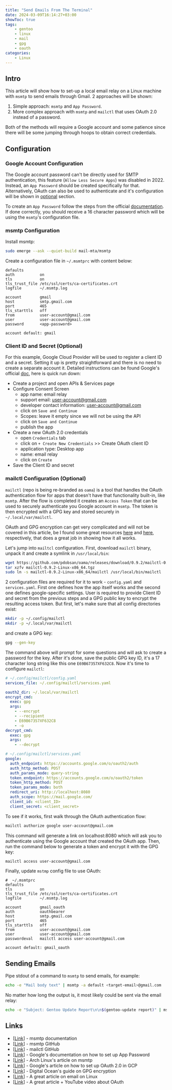 ```yaml
---
title: "Send Emails From The Terminal"
date: 2024-03-09T16:14:27+03:00
showToc: true
tags:
    - gentoo
    - linux
    - mail
    - gpg
    - oauth
categories:
    - Linux
---
```


## Intro
This article will show how to set-up a local email relay on a Linux machine 
with `msmtp` to send emails through Gmail. 
2 approaches will be shown:
1. Simple approach: `msmtp` and `App Password`.
2. More complex approach with `msmtp` and `mailctl` that uses OAuth 2.0 instead of a password.

Both of the methods will require a Google account and some patience since there 
will be some jumping through hoops to obtain correct credentials.  


## Configuration
### Google Account Configuration
The Google account password can't be directly used for SMTP authentication, 
this feature (`Allow Less Secure Apps`) was disabled in 2022. Instead, an
`App Password` should be created specifically for that. 
Alternatively, OAuth can also be used to authenticate and it's configuration 
will be shown in [optional](#mailctl-configuration-optional) section.  

To create an `App Password` follow the steps from the official 
[documentation](https://support.google.com/accounts/answer/185833?hl=en). 
If done correctly, you should receive a 16 character password which will be 
using the `msmtp`'s configuration file.  

### msmtp Configuration
Install msmtp:
```bash
sudo emerge --ask --quiet-build mail-mta/msmtp
```

Create a configuration file in `~/.msmtprc` with content below:
```
defaults
auth           on
tls            on
tls_trust_file /etc/ssl/certs/ca-certificates.crt
logfile        ~/.msmtp.log

account        gmail
host           smtp.gmail.com
port           465
tls_starttls   off
from           user-account@gmail.com
user           user-account@gmail.com
password       <app-password>

account default: gmail
```

### Client ID and Secret (Optional)
For this example, Google Cloud Provider will be used to register a client ID 
and a secret. Setting it up is pretty straightforward and there is no need to 
create a separate account it. Detailed instructions can be found Google's official 
[doc](https://support.google.com/cloud/answer/6158849), here is quick run down:
* Create a project and open APIs & Services page
* Configure Consent Screen
  * app name: email relay
  * support email: user-account@gmail.com
  * developer contact information: user-account@gmail.com
  * click on `Save and Continue`
  * Scopes: leave it empty since we will not be using the API
  * click on `Save and Continue`
  * publish the app
* Create a new OAuth 2.0 credentials
  * open `Credentials` tab
  * click on `+ Create New Credentials` >> Create OAuth client ID 
  * application type: Desktop app
  * name: email relay
  * click on `Create`
* Save the Client ID and secret

### mailctl Configuration (Optional)
`mailctl` (repo is being re-branded as `oama`) is a tool that handles the OAuth 
authentication flow for apps that doesn't have that functionality built-in, like 
`msmtp`. After the flow is completed it creates an `Access Token` that can be 
used to securely authenticate you Google account in `msmtp`. The token is then 
encrypted with a GPG key and stored securely in `~/.local/var/mailctl`.  

OAuth and GPG encryption can get very complicated and will not be covered in this 
article, be I found some great resources 
[here](https://developer.okta.com/blog/2019/10/21/illustrated-guide-to-oauth-and-oidc) and 
[here](https://www.digitalocean.com/community/tutorials/how-to-use-gpg-to-encrypt-and-sign-messages), 
respectively, that does a great job in showing how it all works.  

Let's jump into `mailtcl` configuration. 
First, download `mailctl` binary, unpack it and create a symlink in `/usr/local/bin`:
```bash
wget https://github.com/pdobsan/oama/releases/download/0.9.2/mailctl-0.9.2-Linux-x86_64.tgz
tar xzfv mailctl-0.9.2-Linux-x86_64.tgz
sudo ln -s mailctl-0.9.2-Linux-x86_64/mailctl /usr/local/bin/mailctl
```

2 configuration files are required for it to work - `config.yaml` and `services.yaml`. 
First one defines how the app itself works and the second one defines google-specific 
settings. User is required to provide Client ID and secret from the previous steps 
and a GPG public key to encrypt the resulting access token. 
But first, let's make sure that all config directories exist:
```bash
mkdir -p ~/.config/mailctl
mkdir -p ~/.local/var/mailctl
```

and create a GPG key:
```bash
gpg --gen-key
```
The command above will prompt for some questions and will ask to create a password for the key. 
After it's done, save the public GPG key ID, it's a 17 character long string like this one `E69B67357XF632C8`. 
Now it's time to configure `mailctl`:
```yaml
# ~/.config/mailctl/config.yaml
services_file: ~/.config/mailctl/services.yaml

oauth2_dir: ~/.local/var/mailctl
encrypt_cmd:
  exec: gpg
  args:
    - --encrypt
    - --recipient
    - E69B67357XF632C8
    - -o
decrypt_cmd:
  exec: gpg
  args:
    - --decrypt
```

```yaml
# ~/.config/mailctl/services.yaml
google:
  auth_endpoint: https://accounts.google.com/o/oauth2/auth
  auth_http_method: POST
  auth_params_mode: query-string
  token_endpoint: https://accounts.google.com/o/oauth2/token
  token_http_method: POST
  token_params_mode: both
  redirect_uri: http://localhost:8080
  auth_scope: https://mail.google.com/
  client_id: <client_ID>
  client_secret: <client_secret>
```

To see if it works, first walk through the OAuth authentication flow:
```bash
mailctl authorize google user-account@gmail.com
```

This command will generate a link on localhost:8080 which will ask you 
to authenticate using the Google account that created the OAuth app. Then, 
run the command below to generate a token and encrypt it with the GPG key:
```bash
mailctl access user-account@gmail.com
```

Finally, update `mstmp` config file to use OAuth:
```
#  ~/.msmtprc
defaults
tls            on
tls_trust_file /etc/ssl/certs/ca-certificates.crt
logfile        ~/.msmtp.log

account        gmail_oauth
auth           oauthbearer
host           smtp.gmail.com
port           465
tls_starttls   off
from           user-account@gmail.com
user           user-account@gmail.com
passwordeval   mailctl access user-account@gmail.com

account default: gmail_oauth
```


## Sending Emails
Pipe stdout of a command to `msmtp` to send emails, for example:
```bash
echo -e "Mail body text" | msmtp -a default <target-email>@gmail.com
```

No matter how long the output is, it most likely could be sent via the email relay:
```bash
echo -e "Subject: Gentoo Update Report\n\n$(gentoo-update report)" | msmtp -a default <target-email>@gmail.com
```


## Links
- [[Link](https://marlam.de/msmtp/documentation/)] - msmtp documentation
- [[Link](https://github.com/marlam/msmtp)] - msmtp GitHub
- [[Link](https://github.com/pdobsan/oama)] - mailctl GitHub
- [[Link](https://support.google.com/accounts/answer/185833?hl=en)] - Google's documentation on how to set up App Password
- [[Link](https://wiki.archlinux.org/title/msmtp)] - Arch Linux's article on msmtp
- [[Link](https://support.google.com/cloud/answer/6158849)] - Google's article on how to set up OAuth 2.0 in GCP
- [[Link](https://www.digitalocean.com/community/tutorials/how-to-use-gpg-to-encrypt-and-sign-messages)] - Digital Ocean's guide on GPG encryption
- [[Link](https://bence.ferdinandy.com/2023/07/20/email-in-the-terminal-a-complete-guide-to-the-unix-way-of-email/)] - A great article on email on Linux
- [[Link](https://developer.okta.com/blog/2019/10/21/illustrated-guide-to-oauth-and-oidc)] - A great article + YouTube video about OAuth

